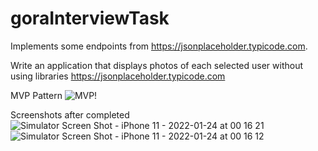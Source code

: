 # goraInterviewTask

Implements some endpoints from https://jsonplaceholder.typicode.com. <br />

Write an application that displays photos of each selected user without using libraries https://jsonplaceholder.typicode.com <br />

MVP Pattern
![MVP!](https://miro.medium.com/max/778/0*8ps4RHy13puZY4dK.png)

Screenshots after completed
![Simulator Screen Shot - iPhone 11 - 2022-01-24 at 00 16 21](https://user-images.githubusercontent.com/26713598/150694541-c87dee55-1c15-42ae-9719-cc423246621f.png) <br />
![Simulator Screen Shot - iPhone 11 - 2022-01-24 at 00 16 12](https://user-images.githubusercontent.com/26713598/150694662-36c738a6-8c49-4627-822b-7e69c40e19b5.png) <br />
